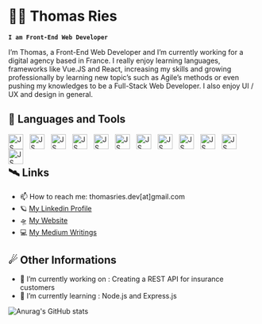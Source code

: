 # 👨‍🚀 Thomas Ries
**`I am Front-End Web Developer`**

I’m Thomas, a Front-End Web Developer and I’m currently working for a digital agency based in France. I really enjoy learning languages, frameworks like Vue.JS and React, increasing my skills and growing professionally by learning  new topic’s such as Agile’s methods or even pushing my knowledges to be a Full-Stack Web Developer. I also enjoy UI / UX and design in general. 

## 🚀 Languages and Tools
<img align="left" alt="JS" width="30px" style="padding-right: 10px;" src="https://cdn.jsdelivr.net/gh/devicons/devicon/icons/javascript/javascript-original.svg" />
<img align="left" alt="JS" width="30px" style="padding-right: 10px;" src="https://cdn.jsdelivr.net/gh/devicons/devicon/icons/vuejs/vuejs-original-wordmark.svg" />
<img align="left" alt="JS" width="30px" style="padding-right: 10px;" src="https://cdn.jsdelivr.net/gh/devicons/devicon/icons/react/react-original-wordmark.svg" />
<img align="left" alt="JS" width="30px" style="padding-right: 10px;" src="https://cdn.jsdelivr.net/gh/devicons/devicon/icons/html5/html5-original.svg" />
<img align="left" alt="JS" width="30px" style="padding-right: 10px;" src="https://cdn.jsdelivr.net/gh/devicons/devicon/icons/css3/css3-original.svg" />
<img align="left" alt="JS" width="30px" style="padding-right: 10px;" src="https://cdn.jsdelivr.net/gh/devicons/devicon/icons/tailwindcss/tailwindcss-plain.svg" />
<img align="left" alt="JS" width="30px" style="padding-right: 10px;" src="https://cdn.jsdelivr.net/gh/devicons/devicon/icons/bootstrap/bootstrap-original.svg" />
<img align="left" alt="JS" width="30px" style="padding-right: 10px;" src="https://cdn.jsdelivr.net/gh/devicons/devicon/icons/nodejs/nodejs-original.svg" />
<img align="left" alt="JS" width="30px" style="padding-right: 10px;" src="https://cdn.jsdelivr.net/gh/devicons/devicon/icons/git/git-original.svg" />
<img align="left" alt="JS" width="30px" style="padding-right: 10px;" src="https://cdn.jsdelivr.net/gh/devicons/devicon/icons/github/github-original.svg" />
<img align="left" alt="JS" width="30px" style="padding-right: 10px;" src="https://cdn.jsdelivr.net/gh/devicons/devicon/icons/gitlab/gitlab-original.svg" />
<img align="left" alt="JS" width="30px" style="padding-right: 10px;" src="https://cdn.jsdelivr.net/gh/devicons/devicon/icons/wordpress/wordpress-plain.svg" />
<br/>
<br/>

## 🛰 Links
- 📫 How to reach me: thomasries.dev[at]gmail.com
- 🪐 <a href="https://fr.linkedin.com/in/thomasriesbalsamo" target="_blank">My Linkedin Profile </a>
- 🛸 <a href="http://www.thomasries.fr/" target="_blank">My Website </a>
- 💻 <a href="https://thomasries.medium.com/" target="_blank">My Medium Writings </a>

## ☄ Other Informations
- 🔭 I’m currently working on : Creating a REST API for insurance customers 
- 🌱 I’m currently learning : Node.js and Express.js 

![Anurag's GitHub stats](https://github-readme-stats.vercel.app/api?username=Thomas-Ries&show_icons=true&theme=dracula)
